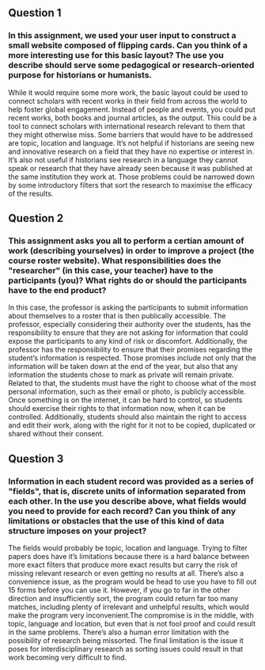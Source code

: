 ## Question 1
### In this assignment, we used your user input to construct a small website composed of flipping cards. Can you think of a more interesting use for this basic layout? The use you describe should serve some pedagogical or research-oriented purpose for historians or humanists.
While it would require some more work, the basic layout could be used to connect scholars with recent works in their field from across the world to help foster global engagement. Instead of people and events, you could put recent works, both books and journal articles, as the output. This could be a tool to connect scholars with international research relevant to them that they might otherwise miss. Some barriers that would have to be addressed are topic, location and language. It’s not helpful if historians are seeing new and innovative research on a field that they have no expertise or interest in. It’s also not useful if historians see research in a language they cannot speak or research that they have already seen because it was published at the same institution they work at. Those problems could be narrowed down by some introductory filters that sort the research to maximise the efficacy of the results.   
 
## Question 2
### This assignment asks you all to perform a certian amount of work (describing yourselves) in order to improve a project (the course roster website). What responsibilities does the "researcher" (in this case, your teacher) have to the participants (you)? What rights do or should the participants have to the end product? 
In this case, the professor is asking the participants to submit information about themselves to a roster that is then publically accessible. The professor, especially considering their authority over the students, has the responsibility to ensure that they are not asking for information that could expose the participants to any kind of risk or discomfort. Additionally, the professor has the responsibility to ensure that their promises regarding the student’s information is respected. Those promises include not only that the information will be taken down at the end of the year, but also that any information the students chose to mark as private will remain private. Related to that, the students must have the right to choose what of the most personal information, such as their email or photo, is publicly accessible. Once something is on the internet, it can be hard to control, so students should exercise their rights to that information now, when it can be controlled. Additionally, students should also maintain the right to access and edit their work, along with the right for it not to be copied, duplicated or shared without their consent. 
 
## Question 3
### Information in each student record was provided as a series of "fields", that is, discrete units of information separated from each other. In the use you describe above, what fields would you need to provide for each record? Can you think of any limitations or obstacles that the use of this kind of data structure imposes on your project?
The fields would probably be topic, location and language. Trying to filter papers does have it’s limitations because there is a hard balance between more exact filters that produce more exact results but carry the risk of missing relevant research or even getting no results at all. There’s also a convenience issue, as the program would be head to use you have to fill out 15 forms before you can use it. However, if you go to far in the other direction and insufficiently sort, the program could return far too many matches, including plenty of irrelevant and unhelpful results, which would make the program very inconvenient.The compromise is in the middle, with topic, language and location, but even that is not fool proof and could result in the same problems. There’s also a human error limitation with the possibility of research being missorted. The final limitation is the issue it poses for interdisciplinary research as sorting issues could result in that work becoming very difficult to find.  
